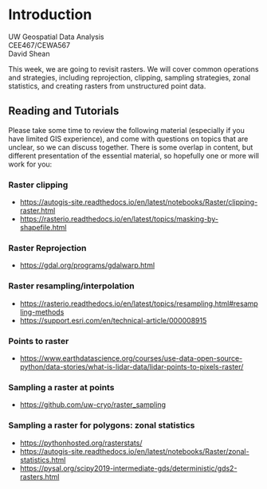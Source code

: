 # Introduction

UW Geospatial Data Analysis  
CEE467/CEWA567  
David Shean  

This week, we are going to revisit rasters. We will cover common operations and strategies, including reprojection, clipping, sampling strategies, zonal statistics, and creating rasters from unstructured point data.

## Reading and Tutorials
Please take some time to review the following material (especially if you have limited GIS experience), and come with questions on topics that are unclear, so we can discuss together.  There is some overlap in content, but different presentation of the essential material, so hopefully one or more will work for you:

### Raster clipping
* https://autogis-site.readthedocs.io/en/latest/notebooks/Raster/clipping-raster.html
* https://rasterio.readthedocs.io/en/latest/topics/masking-by-shapefile.html

### Raster Reprojection
* https://gdal.org/programs/gdalwarp.html 

### Raster resampling/interpolation 
* https://rasterio.readthedocs.io/en/latest/topics/resampling.html#resampling-methods
* https://support.esri.com/en/technical-article/000008915

### Points to raster 
* https://www.earthdatascience.org/courses/use-data-open-source-python/data-stories/what-is-lidar-data/lidar-points-to-pixels-raster/

### Sampling a raster at points
* https://github.com/uw-cryo/raster_sampling

### Sampling a raster for polygons: zonal statistics
* https://pythonhosted.org/rasterstats/
* https://autogis-site.readthedocs.io/en/latest/notebooks/Raster/zonal-statistics.html
* https://pysal.org/scipy2019-intermediate-gds/deterministic/gds2-rasters.html